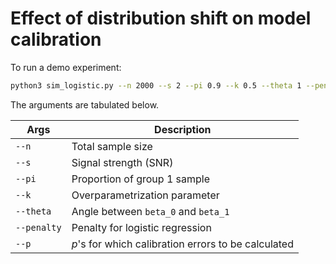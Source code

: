# Effect of distribution shift on model calibration

To run a demo experiment:
``` bash
python3 sim_logistic.py --n 2000 --s 2 --pi 0.9 --k 0.5 --theta 1 --penality l1 --p 0.2 0.4 0.6 0.8
```

The arguments are tabulated below. 

|Args| Description | 
| --- | --- |
| `--n` | Total sample size |
|`--s` | Signal strength (SNR) |
|`--pi` | Proportion of group 1 sample |
| `--k` | Overparametrization parameter | 
| `--theta` | Angle between `beta_0` and `beta_1` | 
| `--penalty` | Penalty for logistic regression|
|`--p` | $p$'s for which calibration errors to be calculated | 

